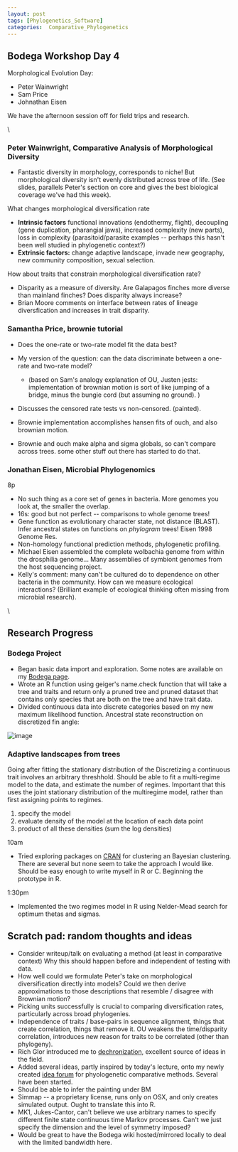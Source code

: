 ```yaml
---
layout: post
tags: [Phylogenetics_Software]
categories:  Comparative_Phylogenetics
---
```






 





Bodega Workshop Day 4
---------------------

Morphological Evolution Day:

-   Peter Wainwright
-   Sam Price
-   Johnathan Eisen

We have the afternoon session off for field trips and research.

\

### Peter Wainwright, Comparative Analysis of Morphological Diversity

-   Fantastic diversity in morphology, corresponds to niche! But
    morphological diversity isn't evenly distributed across tree of
    life. (See slides, parallels Peter's section on core and gives the
    best biological coverage we've had this week).

What changes morphological diversification rate

-   **Intrinsic factors** functional innovations (endothermy, flight),
    decoupling (gene duplication, pharangial jaws), increased complexity
    (new parts), loss in complexity (parasitoid/parasite examples --
    perhaps this hasn't been well studied in phylogenetic context?)
-   **Extrinsic factors:** change adaptive landscape, invade new
    geography, new community composition, sexual selection.

How about traits that constrain morphological diversification rate?

-   Disparity as a measure of diversity. Are Galapagos finches more
    diverse than mainland finches? Does disparity always increase?
-   Brian Moore comments on interface between rates of lineage
    diversfication and increases in trait disparity.

### Samantha Price, brownie tutorial

-   Does the one-rate or two-rate model fit the data best?
-   My version of the question: can the data discriminate between a
    one-rate and two-rate model?
    -   (based on Sam's analogy explanation of OU, Justen jests:
        implementation of brownian motion is sort of like jumping of a
        bridge, minus the bungie cord (but assuming no ground). )

-   Discusses the censored rate tests vs non-censored. (painted).
-   Brownie implementation accomplishes hansen fits of ouch, and also
    brownian motion.
-   Brownie and ouch make alpha and sigma globals, so can't compare
    across trees. some other stuff out there has started to do that.

### Jonathan Eisen, Microbial Phylogenomics

8p

-   No such thing as a core set of genes in bacteria. More genomes you
    look at, the smaller the overlap.
-   16s: good but not perfect -- comparisons to whole genome trees!
-   Gene function as evolutionary character state, not distance (BLAST).
    Infer ancestral states on functions on *phylogram* trees! Eisen 1998
    Genome Res.
-   Non-homology functional prediction methods, phylogenetic profiling.
-   Michael Eisen assembled the complete wolbachia genome from within
    the drosphilia genome... Many assemblies of symbiont genomes from
    the host sequencing project.
-   Kelly's comment: many can't be cultured do to dependence on other
    bacteria in the community. How can we measure ecological
    interactions? (Brilliant example of ecological thinking often
    missing from microbial research).

\

Research Progress
-----------------

### Bodega Project

-   Began basic data import and exploration. Some notes are available on
    my [Bodega
    page](http://bodegaphylo.wikispot.org/Users/Carl "http://bodegaphylo.wikispot.org/Users/Carl").
-   Wrote an R function using geiger's name.check function that will
    take a tree and traits and return only a pruned tree and pruned
    dataset that contains only species that are both on the tree and
    have trait data.
-   Divided continuous data into discrete categories based on my new
    maximum likelihood function. Ancestral state reconstruction on
    discretized fin angle:

![image](http://openwetware.org/images/thumb/b/b7/Discrete.png/600px-Discrete.png)

### Adaptive landscapes from trees

Going after fitting the stationary distribution of the Discretizing a
continuous trait involves an arbitrary threshhold. Should be able to fit
a multi-regime model to the data, and estimate the number of regimes.
Important that this uses the joint stationary distribution of the
multiregime model, rather than first assigning points to regimes.

1.  specify the model
2.  evaluate density of the model at the location of each data point
3.  product of all these densities (sum the log densities)

10am

-   Tried exploring packages on
    [CRAN](http://cran.r-project.org/web/packages/ "http://cran.r-project.org/web/packages/")
    for clustering an Bayesian clustering. There are several but none
    seem to take the approach I would like. Should be easy enough to
    write myself in R or C. Beginning the prototype in R.

1:30pm

-   Implemented the two regimes model in R using Nelder-Mead search for
    optimum thetas and sigmas.

Scratch pad: random thoughts and ideas
--------------------------------------

-   Consider writeup/talk on evaluating a method (at least in
    comparative context) Why this should happen before and independent
    of testing with data.
-   How well could we formulate Peter's take on morphological
    diversification directly into models? Could we then derive
    approximations to those descriptions that resemble / disagree with
    Brownian motion?
-   Picking units successfully is crucial to comparing diversification
    rates, particularly across broad phylogenies.
-   Independence of traits / base-pairs in sequence alignment, things
    that create correlation, things that remove it. OU weakens the
    time/disparity correlation, introduces new reason for traits to be
    correlated (other than phylogeny).
-   Rich Glor introduced me to
    [dechronization](http://treethinkers.blogspot.com/ "http://treethinkers.blogspot.com/"),
    excellent source of ideas in the field.
-   Added several ideas, partly inspired by today's lecture, onto my
    newly created [idea
    forum](http://phylogenetics.uservoice.com/forums/43843-general "http://phylogenetics.uservoice.com/forums/43843-general")
    for phyologenetic comparative methods. Several have been started.
-   Should be able to infer the painting under BM
-   Simmap -- a proprietary license, runs only on OSX, and only creates
    simulated output. Ought to translate this into R.
-   MK1, Jukes-Cantor, can't believe we use arbitrary names to specify
    different finite state continuous time Markov processes. Can't we
    just specify the dimension and the level of symmetry imposed?
-   Would be great to have the Bodega wiki hosted/mirrored locally to
    deal with the limited bandwidth here.


